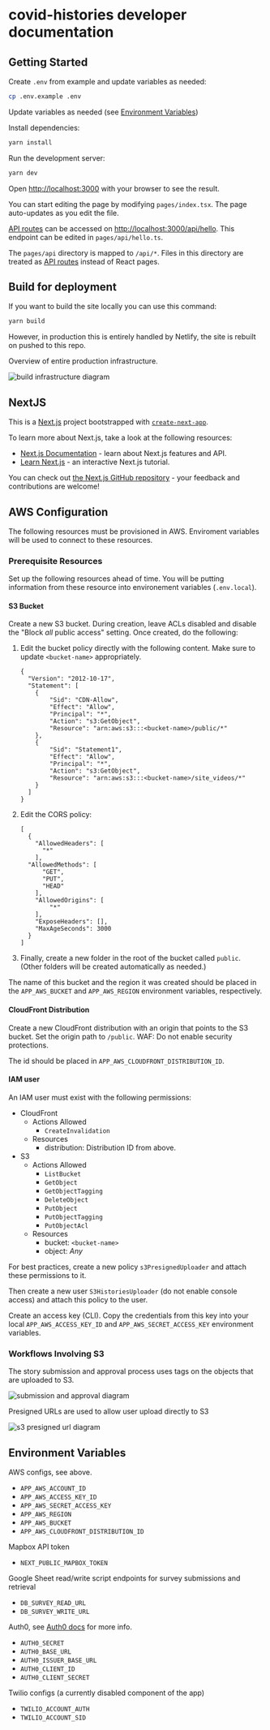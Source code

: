# covid-histories developer documentation

## Getting Started

Create `.env` from example and update variables as needed:

```bash
cp .env.example .env
```

Update variables as needed (see [Environment Variables](#environment-variables))

Install dependencies:

```bash
yarn install
```

Run the development server:

```bash
yarn dev
```

Open [http://localhost:3000](http://localhost:3000) with your browser to see the
result.

You can start editing the page by modifying `pages/index.tsx`. The page
auto-updates as you edit the file.

[API routes](https://nextjs.org/docs/api-routes/introduction) can be accessed on
[http://localhost:3000/api/hello](http://localhost:3000/api/hello). This
endpoint can be edited in `pages/api/hello.ts`.

The `pages/api` directory is mapped to `/api/*`. Files in this directory are
treated as [API routes](https://nextjs.org/docs/api-routes/introduction) instead
of React pages.

## Build for deployment

If you want to build the site locally you can use this command:

```bash
yarn build
```

However, in production this is entirely handled by Netlify, the site is rebuilt on pushed to this repo.

Overview of entire production infrastructure.

![build infrastructure diagram](./img/build-infrastructure.jpg)

## NextJS

This is a [Next.js](https://nextjs.org/) project bootstrapped with
[`create-next-app`](https://github.com/vercel/next.js/tree/canary/packages/create-next-app).

To learn more about Next.js, take a look at the following resources:

- [Next.js Documentation](https://nextjs.org/docs) - learn about Next.js
  features and API.
- [Learn Next.js](https://nextjs.org/learn) - an interactive Next.js tutorial.

You can check out
[the Next.js GitHub repository](https://github.com/vercel/next.js/) - your
feedback and contributions are welcome!

## AWS Configuration

The following resources must be provisioned in AWS. Enviroment variables will be used to connect to these resources.

### Prerequisite Resources

Set up the following resources ahead of time. You will be putting information from these resource into environement variables (`.env.local`).

#### S3 Bucket

Create a new S3 bucket. During creation, leave ACLs disabled and disable the "Block *all* public access" setting. Once created, do the following:

1. Edit the bucket policy directly with the following content. Make sure to update `<bucket-name>` appropriately.
    ```
    {
      "Version": "2012-10-17",
      "Statement": [
        {
            "Sid": "CDN-Allow",
            "Effect": "Allow",
            "Principal": "*",
            "Action": "s3:GetObject",
            "Resource": "arn:aws:s3:::<bucket-name>/public/*"
        },
        {
            "Sid": "Statement1",
            "Effect": "Allow",
            "Principal": "*",
            "Action": "s3:GetObject",
            "Resource": "arn:aws:s3:::<bucket-name>/site_videos/*"
        }
      ]
    }
    ```
2. Edit the CORS policy:
    ```
    [
      {
        "AllowedHeaders": [
          "*"
        ],
      "AllowedMethods": [
          "GET",
          "PUT",
          "HEAD"
        ],
        "AllowedOrigins": [
            "*"
        ],
        "ExposeHeaders": [],
        "MaxAgeSeconds": 3000
      }
    ]
    ```
3. Finally, create a new folder in the root of the bucket called `public`. (Other folders will be created automatically as needed.)

The name of this bucket and the region it was created should be placed in the `APP_AWS_BUCKET` and `APP_AWS_REGION` environment variables, respectively.

#### CloudFront Distribution

Create a new CloudFront distribution with an origin that points to the S3 bucket. Set the origin path to `/public`. WAF: Do not enable security protections.

The id should be placed in `APP_AWS_CLOUDFRONT_DISTRIBUTION_ID`.

#### IAM user

An IAM user must exist with the following permissions:

- CloudFront
    - Actions Allowed
        - `CreateInvalidation`
    - Resources
        - distribution: Distribution ID from above.
- S3
    - Actions Allowed
        - `ListBucket`
        - `GetObject`
        - `GetObjectTagging`
        - `DeleteObject`
        - `PutObject`
        - `PutObjectTagging`
        - `PutObjectAcl`
    - Resources
        - bucket: `<bucket-name>`
        - object: *Any* 
  
For best practices, create a new policy `s3PresignedUploader` and attach these permissions to it.

Then create a new user `S3HistoriesUploader` (do not enable console access) and attach this policy to the user.

Create an access key (CLI). Copy the credentials from this key into your local `APP_AWS_ACCESS_KEY_ID` and `APP_AWS_SECRET_ACCESS_KEY` environment variables.

### Workflows Involving S3

The story submission and approval process uses tags on the objects that are uploaded to S3.

![submission and approval diagram](./img/submission-and-approval.jpg)

Presigned URLs are used to allow user upload directly to S3

![s3 presigned url diagram](./img/s3-presigned-flow.jpg)

## Environment Variables

AWS configs, see above.

- `APP_AWS_ACCOUNT_ID`
- `APP_AWS_ACCESS_KEY_ID`
- `APP_AWS_SECRET_ACCESS_KEY`
- `APP_AWS_REGION`
- `APP_AWS_BUCKET`
- `APP_AWS_CLOUDFRONT_DISTRIBUTION_ID`

Mapbox API token

- `NEXT_PUBLIC_MAPBOX_TOKEN`

Google Sheet read/write script endpoints for survey submissions and retrieval

- `DB_SURVEY_READ_URL`
- `DB_SURVEY_WRITE_URL`

Auth0, see [Auth0 docs](https://github.com/auth0/nextjs-auth0#configure-the-application) for more info.

- `AUTH0_SECRET`
- `AUTH0_BASE_URL`
- `AUTH0_ISSUER_BASE_URL`
- `AUTH0_CLIENT_ID`
- `AUTH0_CLIENT_SECRET`

Twilio configs (a currently disabled component of the app)

- `TWILIO_ACCOUNT_AUTH`
- `TWILIO_ACCOUNT_SID`